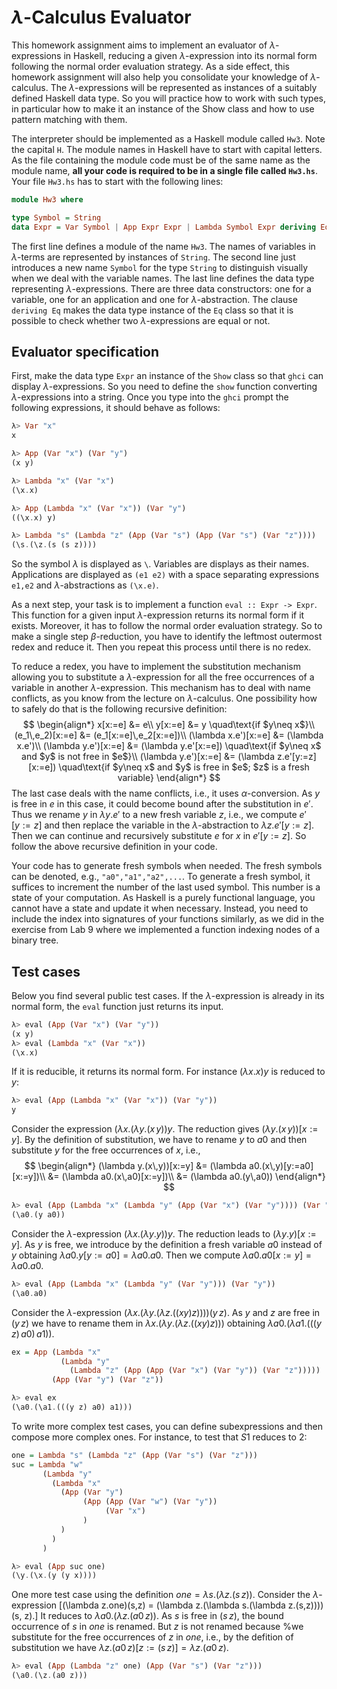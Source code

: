 # $\lambda$-Calculus Evaluator


This homework assignment aims to implement an evaluator of $\lambda$-expressions in Haskell,
reducing a given $\lambda$-expression into its normal form following the normal order evaluation
strategy.  As a side effect, this homework assignment will also help you consolidate your knowledge
of $\lambda$-calculus. The $\lambda$-expressions will be represented as instances of a suitably
defined Haskell data type.  So you will practice how to work with such types, in particular how to
make it an instance of the Show class and how to use pattern matching with them.

The interpreter should be implemented as a Haskell module called `Hw3`.  Note the capital `H`. The
module names in Haskell have to start with capital letters. As the file containing the module code
must be of the same name as the module name, **all your code is required to be in a single file called
`Hw3.hs`**.  Your file `Hw3.hs` has to start with the following lines:

```haskell
module Hw3 where

type Symbol = String
data Expr = Var Symbol | App Expr Expr | Lambda Symbol Expr deriving Eq
```
The first line defines a module of the name `Hw3`. The names of variables in $\lambda$-terms are
represented by instances of `String`.
The second line just introduces a new name `Symbol`
for the type `String` to distinguish visually when we deal with the variable names. The last line
defines the data type representing $\lambda$-expressions. There are three data constructors: one for
a variable, one for an application and one for $\lambda$-abstraction. The clause `deriving Eq`
makes the data type instance of the `Eq` class so that it is possible to check whether two $\lambda$-expressions
are equal or not.

## Evaluator specification

First, make the data type `Expr`
an instance of the `Show`
class so that `ghci`
can display $\lambda$-expressions. So you need to define the `show` function converting
$\lambda$-expressions into a string. Once you type into the `ghci` prompt the following
expressions, it should behave as follows:
```haskell
λ> Var "x"
x

λ> App (Var "x") (Var "y")
(x y)

λ> Lambda "x" (Var "x")
(\x.x)

λ> App (Lambda "x" (Var "x")) (Var "y")
((\x.x) y)

λ> Lambda "s" (Lambda "z" (App (Var "s") (App (Var "s") (Var "z"))))
(\s.(\z.(s (s z))))
```
So the symbol $\lambda$ is displayed as `\`. Variables are displays as their names. Applications
are displayed as `(e1 e2)`
with a space separating expressions `e1,e2`
and $\lambda$-abstractions as `(\x.e)`.

As a next step, your task is to implement a function
`eval :: Expr -> Expr`.
This function for a given input $\lambda$-expression returns its normal form if it exists.
Moreover, it has to follow the normal order evaluation strategy. So to make a single step $\beta$-reduction,
you have to identify the leftmost outermost redex and reduce it. Then you repeat this process until there
is no redex.

To reduce a redex, you have to implement the substitution mechanism allowing you to substitute a
$\lambda$-expression for all the free occurrences of a variable in another $\lambda$-expression.
This mechanism has to deal with name conflicts, as you know from the lecture on $\lambda$-calculus.
One possibility how to safely do that is the following recursive definition:
$$
\begin{align*}
x[x:=e] &= e\\
y[x:=e] &= y \quad\text{if $y\neq x$}\\
(e_1\,e_2)[x:=e] &= (e_1[x:=e]\,e_2[x:=e])\\
(\lambda x.e')[x:=e] &= (\lambda x.e')\\
(\lambda y.e')[x:=e] &= (\lambda y.e'[x:=e]) \quad\text{if $y\neq x$ and $y$ is not free in $e$}\\
(\lambda y.e')[x:=e] &= (\lambda z.e'[y:=z][x:=e]) \quad\text{if $y\neq x$ and $y$ is free in $e$; $z$ is a fresh variable}
\end{align*}
$$
The last case deals with the name conflicts, i.e., it uses $\alpha$-conversion.
As $y$ is free in $e$ in this case, it could become bound after the substitution in $e'$.
Thus we rename $y$ in $\lambda y.e'$ to a new fresh variable $z$, i.e., we compute $e'[y:=z]$ and
then replace the variable in the $\lambda$-abstraction to $\lambda z.e'[y:=z]$.
Then we can continue and recursively substitute $e$ for $x$ in $e'[y:=z]$.
So follow the above recursive definition in your code.

Your code has to generate fresh symbols when needed. The fresh symbols can be denoted, e.g.,
`"a0","a1","a2",...`.
To generate a fresh symbol, it suffices to increment the number of the last used symbol.
This number is a state of your computation. As Haskell is a purely functional language, you cannot have a state
and update it when necessary. Instead, you need to include the index into signatures of your functions
similarly, as we did in the exercise from Lab 9 where we implemented a function indexing nodes of a binary tree.

## Test cases

Below you find several public test cases. If the $\lambda$-expression is already in its normal form, the `eval`
function just returns its input.
```haskell
λ> eval (App (Var "x") (Var "y"))
(x y)
λ> eval (Lambda "x" (Var "x"))
(\x.x)
```

If it is reducible, it returns its normal form. For instance $(\lambda x.x)y$ is reduced to $y$:
```haskell
λ> eval (App (Lambda "x" (Var "x")) (Var "y"))
y
```

Consider the expression $(\lambda x.(\lambda y.(x\,y))y$. The reduction
gives $(\lambda y.(x\,y))[x:=y]$. By the definition of substitution, we have to rename $y$ to $a0$ and then
substitute $y$ for the free occurrences of $x$, i.e.,
$$
\begin{align*}
(\lambda y.(x\,y))[x:=y] &= (\lambda a0.(x\,y)[y:=a0][x:=y])\\
&= (\lambda a0.(x\,a0)[x:=y])\\
&= (\lambda a0.(y\,a0))
\end{align*}
$$
```haskell
λ> eval (App (Lambda "x" (Lambda "y" (App (Var "x") (Var "y")))) (Var "y"))
(\a0.(y a0))
```

Consider the $\lambda$-expression $(\lambda x.(\lambda y.y))y$. The reduction leads to $(\lambda y.y)[x:=y]$.
As $y$ is free, we introduce by the definition a fresh variable $a0$ instead of $y$ obtaining
$\lambda a0.y[y:=a0] = \lambda a0.a0$. Then we compute $\lambda a0.a0[x:=y] = \lambda a0.a0$.
```haskell
λ> eval (App (Lambda "x" (Lambda "y" (Var "y"))) (Var "y"))
(\a0.a0)
```

Consider the $\lambda$-expression $(\lambda x.(\lambda y.(\lambda z.((xy)z))))(y\,z)$.
As $y$ and $z$ are free in $(y\,z)$ we have to rename them in $\lambda x.(\lambda y.(\lambda z.((xy)z)))$
obtaining $\lambda a0.(\lambda a1.(((y\,z)\,a0)\,a1))$.
```haskell
ex = App (Lambda "x"
           (Lambda "y"
             (Lambda "z" (App (App (Var "x") (Var "y")) (Var "z")))))
         (App (Var "y") (Var "z"))

λ> eval ex
(\a0.(\a1.(((y z) a0) a1)))
```

To write more complex test cases, you can define subexpressions and then compose more complex ones.
For instance, to test that $S1$ reduces to $2$:
```haskell
one = Lambda "s" (Lambda "z" (App (Var "s") (Var "z")))
suc = Lambda "w"
       (Lambda "y"
         (Lambda "x"
           (App (Var "y")
                (App (App (Var "w") (Var "y"))
                     (Var "x")
                )
           )
         )
       )

λ> eval (App suc one)
(\y.(\x.(y (y x))))
```

One more test case using the definition $one = \lambda s.(\lambda z.(s\,z))$. Consider the $\lambda$-expression
\[(\lambda z.one)(s\,z) = (\lambda z.(\lambda s.(\lambda z.(s\,z))))(s\, z).\] It reduces to
$\lambda a0.(\lambda z.(a0\,z))$. As $s$ is free in $(s\, z)$, the bound occurrence of $s$ in $one$ is renamed.
But $z$ is not renamed because %we substitute for the free occurrences of $z$ in $one$, i.e.,
by the defition of substitution we have
$\lambda z.(a0\, z)[z:=(s\,z)] = \lambda z.(a0\, z)$.
```haskell
λ> eval (App (Lambda "z" one) (App (Var "s") (Var "z")))
(\a0.(\z.(a0 z)))
```
